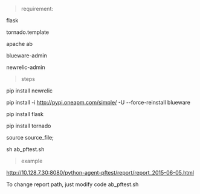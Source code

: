 >requirement:

flask

tornado.template

apache ab

blueware-admin

newrelic-admin

>steps

pip install newrelic

pip install -i http://pypi.oneapm.com/simple/ -U --force-reinstall blueware

pip install flask

pip install tornado

source source_file;

sh ab_pftest.sh

>example

http://10.128.7.30:8080/python-agent-pftest/report/report_2015-06-05.html

To change report path, just modify code ab_pftest.sh